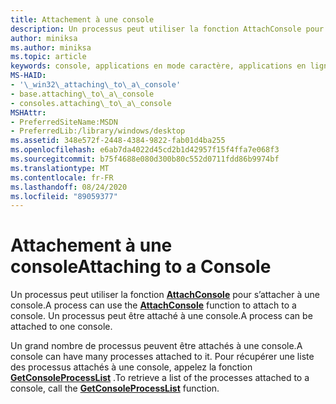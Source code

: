 ```yaml
---
title: Attachement à une console
description: Un processus peut utiliser la fonction AttachConsole pour s’attacher à une console. Un processus peut être attaché à une console.
author: miniksa
ms.author: miniksa
ms.topic: article
keywords: console, applications en mode caractère, applications en ligne de commande, applications Terminal Server, API de console
MS-HAID:
- '\_win32\_attaching\_to\_a\_console'
- base.attaching\_to\_a\_console
- consoles.attaching\_to\_a\_console
MSHAttr:
- PreferredSiteName:MSDN
- PreferredLib:/library/windows/desktop
ms.assetid: 348e572f-2448-4384-9822-fab01d4ba255
ms.openlocfilehash: e6ab7da4022d45cd2b1d42957f15f4ffa7e068f3
ms.sourcegitcommit: b75f4688e080d300b80c552d0711fdd86b9974bf
ms.translationtype: MT
ms.contentlocale: fr-FR
ms.lasthandoff: 08/24/2020
ms.locfileid: "89059377"
---
```

# <a name="attaching-to-a-console"></a><span data-ttu-id="7eb70-105">Attachement à une console</span><span class="sxs-lookup"><span data-stu-id="7eb70-105">Attaching to a Console</span></span>


<span data-ttu-id="7eb70-106">Un processus peut utiliser la fonction [**AttachConsole**](attachconsole.md) pour s’attacher à une console.</span><span class="sxs-lookup"><span data-stu-id="7eb70-106">A process can use the [**AttachConsole**](attachconsole.md) function to attach to a console.</span></span> <span data-ttu-id="7eb70-107">Un processus peut être attaché à une console.</span><span class="sxs-lookup"><span data-stu-id="7eb70-107">A process can be attached to one console.</span></span>

<span data-ttu-id="7eb70-108">Un grand nombre de processus peuvent être attachés à une console.</span><span class="sxs-lookup"><span data-stu-id="7eb70-108">A console can have many processes attached to it.</span></span> <span data-ttu-id="7eb70-109">Pour récupérer une liste des processus attachés à une console, appelez la fonction [**GetConsoleProcessList**](getconsoleprocesslist.md) .</span><span class="sxs-lookup"><span data-stu-id="7eb70-109">To retrieve a list of the processes attached to a console, call the [**GetConsoleProcessList**](getconsoleprocesslist.md) function.</span></span>

 

 




